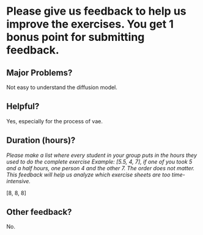 # Please give us feedback to help us improve the exercises. You get 1 bonus point for submitting feedback.

## Major Problems?
Not easy to understand the diffusion model.


## Helpful?
Yes, especially for the process of vae.


## Duration (hours)?

_Please make a list where every student in your group puts in the hours they used to do the complete exercise_
_Example: [5.5, 4, 7], if one of you took 5 and a half hours, one person 4 and the other 7. The order does not matter._
_This feedback will help us analyze which exercise sheets are too time-intensive._

[8, 8, 8]

## Other feedback?
No.


